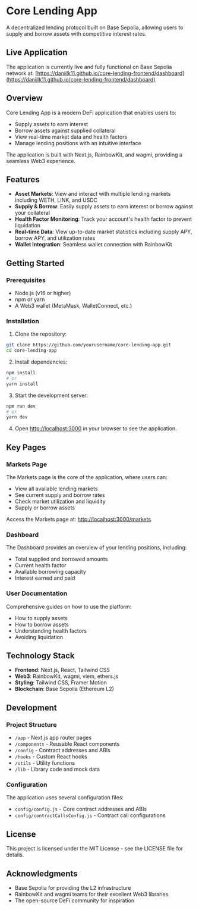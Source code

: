 # Core Lending App

A decentralized lending protocol built on Base Sepolia, allowing users to supply and borrow assets with competitive interest rates.

## Live Application

The application is currently live and fully functional on Base Sepolia network at:
[https://daniilk11.github.io/core-lending-frontend/dashboard](https://daniilk11.github.io/core-lending-frontend/dashboard)

## Overview

Core Lending App is a modern DeFi application that enables users to:
- Supply assets to earn interest
- Borrow assets against supplied collateral
- View real-time market data and health factors
- Manage lending positions with an intuitive interface

The application is built with Next.js, RainbowKit, and wagmi, providing a seamless Web3 experience.

## Features

- **Asset Markets**: View and interact with multiple lending markets including WETH, LINK, and USDC
- **Supply & Borrow**: Easily supply assets to earn interest or borrow against your collateral
- **Health Factor Monitoring**: Track your account's health factor to prevent liquidation
- **Real-time Data**: View up-to-date market statistics including supply APY, borrow APY, and utilization rates
- **Wallet Integration**: Seamless wallet connection with RainbowKit

## Getting Started

### Prerequisites

- Node.js (v16 or higher)
- npm or yarn
- A Web3 wallet (MetaMask, WalletConnect, etc.)

### Installation

1. Clone the repository:
```bash
git clone https://github.com/yourusername/core-lending-app.git
cd core-lending-app
```

2. Install dependencies:
```bash
npm install
# or
yarn install
```

3. Start the development server:
```bash
npm run dev
# or
yarn dev
```

4. Open [http://localhost:3000](http://localhost:3000) in your browser to see the application.

## Key Pages

### Markets Page

The Markets page is the core of the application, where users can:
- View all available lending markets
- See current supply and borrow rates
- Check market utilization and liquidity
- Supply or borrow assets

Access the Markets page at: [http://localhost:3000/markets](http://localhost:3000/markets)

### Dashboard

The Dashboard provides an overview of your lending positions, including:
- Total supplied and borrowed amounts
- Current health factor
- Available borrowing capacity
- Interest earned and paid

### User Documentation

Comprehensive guides on how to use the platform:
- How to supply assets
- How to borrow assets
- Understanding health factors
- Avoiding liquidation

## Technology Stack

- **Frontend**: Next.js, React, Tailwind CSS
- **Web3**: RainbowKit, wagmi, viem, ethers.js
- **Styling**: Tailwind CSS, Framer Motion
- **Blockchain**: Base Sepolia (Ethereum L2)

## Development

### Project Structure

- `/app` - Next.js app router pages
- `/components` - Reusable React components
- `/config` - Contract addresses and ABIs
- `/hooks` - Custom React hooks
- `/utils` - Utility functions
- `/lib` - Library code and mock data

### Configuration

The application uses several configuration files:
- `config/config.js` - Core contract addresses and ABIs
- `config/contractCallsConfig.js` - Contract call configurations

## License

This project is licensed under the MIT License - see the LICENSE file for details.

## Acknowledgments

- Base Sepolia for providing the L2 infrastructure
- RainbowKit and wagmi teams for their excellent Web3 libraries
- The open-source DeFi community for inspiration
